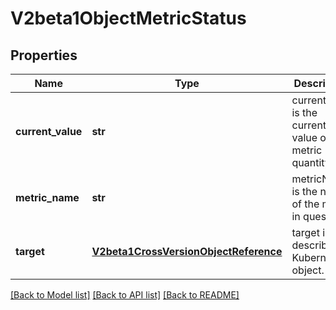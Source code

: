 # V2beta1ObjectMetricStatus

## Properties
Name | Type | Description | Notes
------------ | ------------- | ------------- | -------------
**current_value** | **str** | currentValue is the current value of the metric (as a quantity). | 
**metric_name** | **str** | metricName is the name of the metric in question. | 
**target** | [**V2beta1CrossVersionObjectReference**](V2beta1CrossVersionObjectReference.md) | target is the described Kubernetes object. | 

[[Back to Model list]](../README.md#documentation-for-models) [[Back to API list]](../README.md#documentation-for-api-endpoints) [[Back to README]](../README.md)


